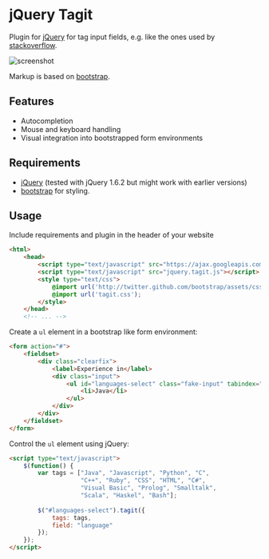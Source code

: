 jQuery Tagit
============

Plugin for [jQuery](http://jquery.com/) for tag input fields, e.g. like the 
ones used by [stackoverflow](http://stackoverflow.com/).

![screenshot](https://github.com/Nikku/jquery-tagit/raw/master/docs/sample.jpg)

Markup is based on [bootstrap](http://twitter.github.com/bootstrap/).

Features
--------

* Autocompletion
* Mouse and keyboard handling
* Visual integration into bootstrapped form environments

Requirements
------------

* [jQuery](http://jquery.com/) (tested with jQuery 1.6.2 but might work with earlier versions)
* [bootstrap](http://twitter.github.com/bootstrap/) for styling.

Usage
-----

Include requirements and plugin in the header of your website

```html
<html>
    <head>
        <script type="text/javascript" src="https://ajax.googleapis.com/ajax/libs/jquery/1.6.2/jquery.min.js"></script>
        <script type="text/javascript" src="jquery.tagit.js"></script>
        <style type="text/css">
            @import url('http://twitter.github.com/bootstrap/assets/css/bootstrap-1.1.1.min.css');
            @import url('tagit.css');
        </style>
    </head>
    <!-- ... -->
```

Create a `ul` element in a bootstrap like form environment:

```html
<form action="#">
    <fieldset>
        <div class="clearfix">
            <label>Experience in</label>
            <div class="input">
                <ul id="languages-select" class="fake-input" tabindex="1">
                    <li>Java</li>
                </ul>
            </div>
        </div>
    </fieldset>
</form>
```

Control the `ul` element using jQuery:

```html
<script type="text/javascript">
    $(function() {
        var tags = ["Java", "Javascript", "Python", "C", 
                    "C++", "Ruby", "CSS", "HTML", "C#", 
                    "Visual Basic", "Prolog", "Smalltalk", 
                    "Scala", "Haskel", "Bash"];
    
        $("#languages-select").tagit({
            tags: tags,
            field: "language"
        });
    });
</script>
```
